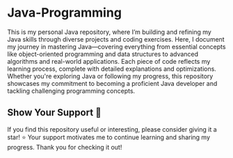 # Java-Programming
This is my personal Java repository, where I’m building and refining my Java skills through diverse projects and coding exercises. Here, I document my journey in mastering Java—covering everything from essential concepts like object-oriented programming and data structures to advanced algorithms and real-world applications. Each piece of code reflects my learning process, complete with detailed explanations and optimizations. Whether you're exploring Java or following my progress, this repository showcases my commitment to becoming a proficient Java developer and tackling challenging programming concepts.

## Show Your Support 🌟
If you find this repository useful or interesting, please consider giving it a star! ⭐️ Your support motivates me to continue learning and sharing my progress. Thank you for checking it out!
